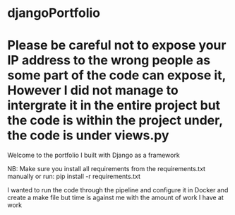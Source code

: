 # djangoPortfolio

# Please be careful not to expose your IP address to the wrong people as some part of the code can expose it, However I did not manage to intergrate it in the entire project but the code is within the project under, the code is under views.py

Welcome to the portfolio I built with Django as a framework

NB: Make sure you install all requirements from the requirements.txt manually or run: pip install -r requirements.txt 

I wanted to run the code through the pipeline and configure it in Docker and create a make file but time is against me with the amount of work I have at work 

